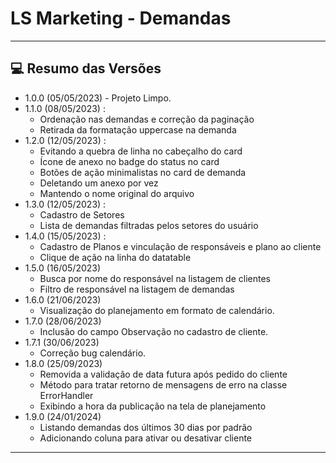 # LS Marketing - Demandas

<hr>

## 💻 Resumo das Versões

- 1.0.0 (05/05/2023) - Projeto Limpo.
- 1.1.0 (08/05/2023) :
    - Ordenação nas demandas e correção da paginação
    - Retirada da formatação uppercase na demanda
- 1.2.0 (12/05/2023) :
    - Evitando a quebra de linha no cabeçalho do card
    - Ícone de anexo no badge do status no card
    - Botões de ação minimalistas no card de demanda
    - Deletando um anexo por vez
    - Mantendo o nome original do arquivo
- 1.3.0 (12/05/2023) :
    - Cadastro de Setores
    - Lista de demandas filtradas pelos setores do usuário
- 1.4.0 (15/05/2023) :
    - Cadastro de Planos e vinculação de responsáveis e plano ao cliente
    - Clique de ação na linha do datatable
- 1.5.0 (16/05/2023)
    - Busca por nome do responsável na listagem de clientes
    - Filtro de responsável na listagem de demandas
- 1.6.0 (21/06/2023)
    - Visualização do planejamento em formato de calendário.
- 1.7.0 (28/06/2023)
    - Inclusão do campo Observação no cadastro de cliente.
- 1.7.1 (30/06/2023)
    - Correção bug calendário.
- 1.8.0 (25/09/2023)
    - Removida a validação de data futura após pedido do cliente
    - Método para tratar retorno de mensagens de erro na classe ErrorHandler
    - Exibindo a hora da publicação na tela de planejamento
- 1.9.0 (24/01/2024)
    - Listando demandas dos últimos 30 dias por padrão
    - Adicionando coluna para ativar ou desativar cliente
<hr>
